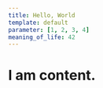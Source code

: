 ```yaml
---
title: Hello, World
template: default
parameter: [1, 2, 3, 4]
meaning_of_life: 42
---
```


# I am content.
